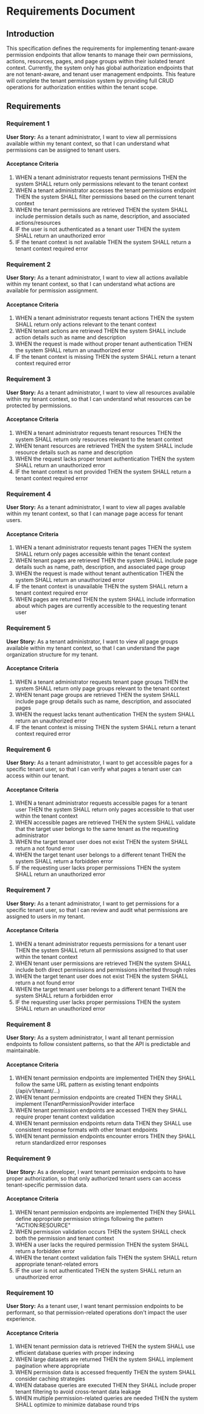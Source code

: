 # Requirements Document

## Introduction

This specification defines the requirements for implementing tenant-aware permission endpoints that allow tenants to manage their own permissions, actions, resources, pages, and page groups within their isolated tenant context. Currently, the system only has global authorization endpoints that are not tenant-aware, and tenant user management endpoints. This feature will complete the tenant permission system by providing full CRUD operations for authorization entities within the tenant scope.

## Requirements

### Requirement 1

**User Story:** As a tenant administrator, I want to view all permissions available within my tenant context, so that I can understand what permissions can be assigned to tenant users.

#### Acceptance Criteria

1. WHEN a tenant administrator requests tenant permissions THEN the system SHALL return only permissions relevant to the tenant context
2. WHEN a tenant administrator accesses the tenant permissions endpoint THEN the system SHALL filter permissions based on the current tenant context
3. WHEN the tenant permissions are retrieved THEN the system SHALL include permission details such as name, description, and associated actions/resources
4. IF the user is not authenticated as a tenant user THEN the system SHALL return an unauthorized error
5. IF the tenant context is not available THEN the system SHALL return a tenant context required error

### Requirement 2

**User Story:** As a tenant administrator, I want to view all actions available within my tenant context, so that I can understand what actions are available for permission assignment.

#### Acceptance Criteria

1. WHEN a tenant administrator requests tenant actions THEN the system SHALL return only actions relevant to the tenant context
2. WHEN tenant actions are retrieved THEN the system SHALL include action details such as name and description
3. WHEN the request is made without proper tenant authentication THEN the system SHALL return an unauthorized error
4. IF the tenant context is missing THEN the system SHALL return a tenant context required error

### Requirement 3

**User Story:** As a tenant administrator, I want to view all resources available within my tenant context, so that I can understand what resources can be protected by permissions.

#### Acceptance Criteria

1. WHEN a tenant administrator requests tenant resources THEN the system SHALL return only resources relevant to the tenant context
2. WHEN tenant resources are retrieved THEN the system SHALL include resource details such as name and description
3. WHEN the request lacks proper tenant authentication THEN the system SHALL return an unauthorized error
4. IF the tenant context is not provided THEN the system SHALL return a tenant context required error

### Requirement 4

**User Story:** As a tenant administrator, I want to view all pages available within my tenant context, so that I can manage page access for tenant users.

#### Acceptance Criteria

1. WHEN a tenant administrator requests tenant pages THEN the system SHALL return only pages accessible within the tenant context
2. WHEN tenant pages are retrieved THEN the system SHALL include page details such as name, path, description, and associated page group
3. WHEN the request is made without tenant authentication THEN the system SHALL return an unauthorized error
4. IF the tenant context is unavailable THEN the system SHALL return a tenant context required error
5. WHEN pages are returned THEN the system SHALL include information about which pages are currently accessible to the requesting tenant user

### Requirement 5

**User Story:** As a tenant administrator, I want to view all page groups available within my tenant context, so that I can understand the page organization structure for my tenant.

#### Acceptance Criteria

1. WHEN a tenant administrator requests tenant page groups THEN the system SHALL return only page groups relevant to the tenant context
2. WHEN tenant page groups are retrieved THEN the system SHALL include page group details such as name, description, and associated pages
3. WHEN the request lacks tenant authentication THEN the system SHALL return an unauthorized error
4. IF the tenant context is missing THEN the system SHALL return a tenant context required error

### Requirement 6

**User Story:** As a tenant administrator, I want to get accessible pages for a specific tenant user, so that I can verify what pages a tenant user can access within our tenant.

#### Acceptance Criteria

1. WHEN a tenant administrator requests accessible pages for a tenant user THEN the system SHALL return only pages accessible to that user within the tenant context
2. WHEN accessible pages are retrieved THEN the system SHALL validate that the target user belongs to the same tenant as the requesting administrator
3. WHEN the target tenant user does not exist THEN the system SHALL return a not found error
4. WHEN the target tenant user belongs to a different tenant THEN the system SHALL return a forbidden error
5. IF the requesting user lacks proper permissions THEN the system SHALL return an unauthorized error

### Requirement 7

**User Story:** As a tenant administrator, I want to get permissions for a specific tenant user, so that I can review and audit what permissions are assigned to users in my tenant.

#### Acceptance Criteria

1. WHEN a tenant administrator requests permissions for a tenant user THEN the system SHALL return all permissions assigned to that user within the tenant context
2. WHEN tenant user permissions are retrieved THEN the system SHALL include both direct permissions and permissions inherited through roles
3. WHEN the target tenant user does not exist THEN the system SHALL return a not found error
4. WHEN the target tenant user belongs to a different tenant THEN the system SHALL return a forbidden error
5. IF the requesting user lacks proper permissions THEN the system SHALL return an unauthorized error

### Requirement 8

**User Story:** As a system administrator, I want all tenant permission endpoints to follow consistent patterns, so that the API is predictable and maintainable.

#### Acceptance Criteria

1. WHEN tenant permission endpoints are implemented THEN they SHALL follow the same URL pattern as existing tenant endpoints (/api/v1/tenant/...)
2. WHEN tenant permission endpoints are created THEN they SHALL implement ITenantPermissionProvider interface
3. WHEN tenant permission endpoints are accessed THEN they SHALL require proper tenant context validation
4. WHEN tenant permission endpoints return data THEN they SHALL use consistent response formats with other tenant endpoints
5. WHEN tenant permission endpoints encounter errors THEN they SHALL return standardized error responses

### Requirement 9

**User Story:** As a developer, I want tenant permission endpoints to have proper authorization, so that only authorized tenant users can access tenant-specific permission data.

#### Acceptance Criteria

1. WHEN tenant permission endpoints are implemented THEN they SHALL define appropriate permission strings following the pattern "ACTION:RESOURCE"
2. WHEN permission validation occurs THEN the system SHALL check both the permission and tenant context
3. WHEN a user lacks the required permission THEN the system SHALL return a forbidden error
4. WHEN the tenant context validation fails THEN the system SHALL return appropriate tenant-related errors
5. IF the user is not authenticated THEN the system SHALL return an unauthorized error

### Requirement 10

**User Story:** As a tenant user, I want tenant permission endpoints to be performant, so that permission-related operations don't impact the user experience.

#### Acceptance Criteria

1. WHEN tenant permission data is retrieved THEN the system SHALL use efficient database queries with proper indexing
2. WHEN large datasets are returned THEN the system SHALL implement pagination where appropriate
3. WHEN permission data is accessed frequently THEN the system SHALL consider caching strategies
4. WHEN database queries are executed THEN they SHALL include proper tenant filtering to avoid cross-tenant data leakage
5. WHEN multiple permission-related queries are needed THEN the system SHALL optimize to minimize database round trips
